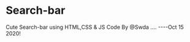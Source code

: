 # Search-bar
 Cute Search-bar using HTML,CSS & JS
 Code By @Swda ....
              ----Oct 15 2020!
